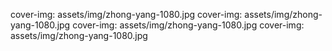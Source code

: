 cover-img: assets/img/zhong-yang-1080.jpg
cover-img: assets/img/zhong-yang-1080.jpg
cover-img: assets/img/zhong-yang-1080.jpg
cover-img: assets/img/zhong-yang-1080.jpg
